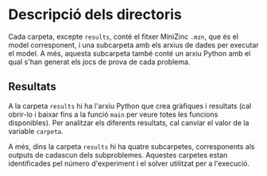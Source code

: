 # Descripció dels directoris

Cada carpeta, excepte `results`, conté el fitxer MiniZinc `.mzn`, que és el model corresponent, i una subcarpeta amb els arxius de dades per executar el model. A més, aquesta subcarpeta també conté un arxiu Python amb el qual s'han generat els jocs de prova de cada problema.

## Resultats

A la carpeta `results` hi ha l'arxiu Python que crea gràfiques i resultats (cal obrir-lo i baixar fins a la funció `main` per veure totes les funcions disponibles). Per analitzar els diferents resultats, cal canviar el valor de la variable `carpeta`.

A més, dins la carpeta `results` hi ha quatre subcarpetes, corresponents als outputs de cadascun dels subproblemes. Aquestes carpetes estan identificades pel número d'experiment i el solver utilitzat per a l'execució.
